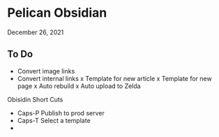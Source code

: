       

# Pelican Obsidian
December 26, 2021

## To Do
-   Convert image links
-   Convert internal links
x   Template for new article
x   Template for new page
x   Auto rebuild
x   Auto upload to Zelda


Obisidin Short Cuts
- Caps-P 			Publish to prod server
- Caps-T			Select a template
- 